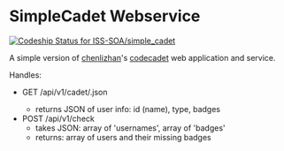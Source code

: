 # SimpleCadet Webservice
[ ![Codeship Status for ISS-SOA/simple_cadet](https://codeship.io/projects/e1d4f690-44bc-0132-a4ed-52edbda4e693/status?branch=master)](https://codeship.io/projects/44861)

A simple version of [chenlizhan](https://github.com/ChenLiZhan)'s [codecadet](https://github.com/ISS-SOA/codecadet) web application and service.

Handles:
- GET   /api/v1/cadet/<username>.json
  - returns JSON of user info: id (name), type, badges
- POST  /api/v1/check
  - takes JSON: array of 'usernames', array of 'badges'
  - returns: array of users and their missing badges
